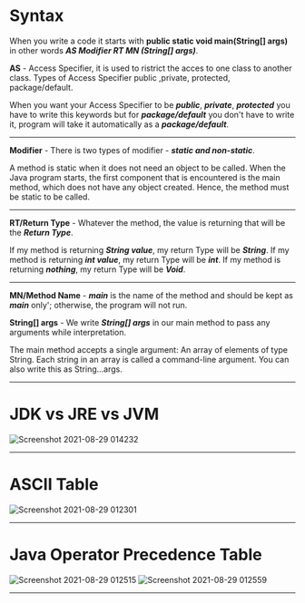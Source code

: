 # Syntax
When you write a code it starts with
**public static void main(String[] args)** in other words ***AS Modifier RT MN (String[] args)***.

**AS** - Access Specifier, it is used to ristrict the acces to one class to another class. Types of Access Specifier public ,private, protected, package/default.

When you want your Access Specifier to be ***public***, ***private***, ***protected*** you have to write this keywords but for ***package/default*** you don't have to write it,
program will take it automatically as a ***package/default***.
***
**Modifier** - There is two types of modifier - ***static and non-static***.

A method is static when it does not need an object to be called. When the Java program starts, the first component that is encountered is the main method, which does not have any object created. Hence, the method must be static to be called.
***
**RT/Return Type** - Whatever the method, the value is returning that will be the ***Return Type***.

If my method is returning ***String value***, my return Type will be ***String***.
If my method is returning ***int value***, my return Type will be ***int***.
If my method is returning ***nothing***, my return Type will be ***Void***.
***
**MN/Method Name** - ***main*** is the name of the method and should be kept as ***main*** only'; otherwise, the program will not run.

**String[] args** - We write ***String[] args*** in our main method to pass any arguments while interpretation.

The main method accepts a single argument: An array of elements of type String. Each string in an array is called a command-line argument. You can also write this as String...args.
___
# JDK vs JRE vs JVM

![Screenshot 2021-08-29 014232](https://user-images.githubusercontent.com/88551711/131231236-bb3e83a0-ffde-46e3-9e53-644dc1502d95.png)
___
# ASCII Table

![Screenshot 2021-08-29 012301](https://user-images.githubusercontent.com/88551711/131231255-f1ddca65-8467-446e-a0d3-56212a9d117e.png)
___
# Java Operator Precedence Table

![Screenshot 2021-08-29 012515](https://user-images.githubusercontent.com/88551711/131231266-6a4f978c-2162-4133-9129-73f72933b00b.png)
![Screenshot 2021-08-29 012559](https://user-images.githubusercontent.com/88551711/131231268-0088c8e2-6323-4b70-ac7d-8f951b3757c4.png)
___
